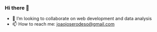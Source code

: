 ### Hi there 👋

- 👯 I’m looking to collaborate on web development and data analysis
- 📫 How to reach me: joaojoserodeso@gmail.com
  

